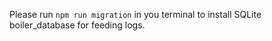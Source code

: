 Please run `npm run migration` in you terminal to install SQLite boiler_database for feeding logs.

